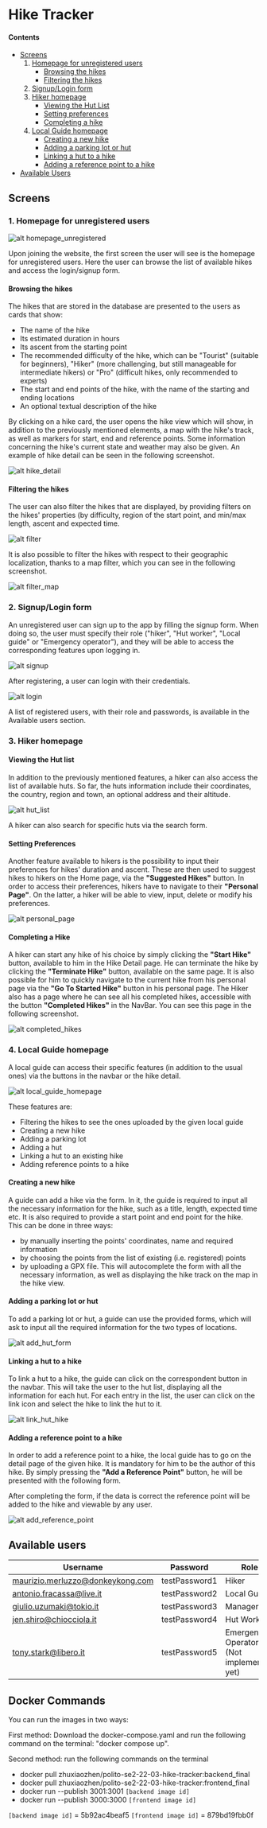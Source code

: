 # Hike Tracker

#### Contents

- [Screens](#screens)
  1. [Homepage for unregistered users](#1-homepage-for-unregistered-users)
     - [Browsing the hikes](#browsing-the-hikes)
     - [Filtering the hikes](#filtering-the-hikes)
  2. [Signup/Login form](#2-signuplogin-form)
  3. [Hiker homepage](#3-hiker-homepage)
     - [Viewing the Hut List](#viewing-the-hut-list)
     - [Setting preferences](#setting-preferences)
     - [Completing a hike](#completing-a-hike)
  5. [Local Guide homepage](#4-local-guide-homepage)
     - [Creating a new hike](#creating-a-new-hike)
     - [Adding a parking lot or hut](#adding-a-parking-lot-or-hut)
     - [Linking a hut to a hike](#linking-a-hut-to-a-hike)
     - [Adding a reference point to a hike](#adding-a-reference-point-to-a-hike)
- [Available Users](#available-users)

## Screens

### 1. Homepage for unregistered users

![alt homepage_unregistered](https://github.com/RemiChbrnt/polito-se2-22-03-Hike-Tracker/blob/main/screenshots/homepage_unregistered.PNG?raw=true)

Upon joining the website, the first screen the user will see is the homepage for unregistered users. Here the user can browse the list of available hikes and access the login/signup form.

#### Browsing the hikes

The hikes that are stored in the database are presented to the users as cards that show:

- The name of the hike
- Its estimated duration in hours
- Its ascent from the starting point
- The recommended difficulty of the hike, which can be "Tourist" (suitable for beginners), "Hiker" (more challenging, but still manageable for intermediate hikers) or "Pro" (difficult hikes, only recommended to experts)
- The start and end points of the hike, with the name of the starting and ending locations
- An optional textual description of the hike

By clicking on a hike card, the user opens the hike view which will show, in addition to the previously mentioned elements, a map with the hike's track, as well as markers for start, end and reference points. Some information concerning the hike's current state and weather may also be given.
An example of hike detail can be seen in the following screenshot.

![alt hike_detail](https://github.com/RemiChbrnt/polito-se2-22-03-Hike-Tracker/blob/main/screenshots/hike_detail.png?raw=true)

#### Filtering the hikes

The user can also filter the hikes that are displayed, by providing filters on the hikes' properties (by difficulty, region of the start point, and min/max length, ascent and expected time.

![alt filter](https://github.com/RemiChbrnt/polito-se2-22-03-Hike-Tracker/blob/main/screenshots/filter.png?raw=true)

It is also possible to filter the hikes with respect to their geographic localization, thanks to a map filter, which you can see in the following screenshot.

![alt filter_map](https://github.com/RemiChbrnt/polito-se2-22-03-Hike-Tracker/blob/main/screenshots/filter_map.png?raw=true)


### 2. Signup/Login form

An unregistered user can sign up to the app by filling the signup form. When doing so, the user must specify their role ("hiker", "Hut worker", "Local guide" or "Emergency operator"), and they will be able to access the corresponding features upon logging in.

![alt signup](https://github.com/RemiChbrnt/polito-se2-22-03-Hike-Tracker/blob/main/screenshots/signup.PNG?raw=true)

After registering, a user can login with their credentials.

![alt login](https://github.com/RemiChbrnt/polito-se2-22-03-Hike-Tracker/blob/main/screenshots/login.PNG?raw=true)

A list of registered users, with their role and passwords, is available in the Available users section.

### 3. Hiker homepage

#### Viewing the Hut list
In addition to the previously mentioned features, a hiker can also access the list of available huts. So far, the huts information include their coordinates, the country, region and town, an optional address and their altitude.

![alt hut_list](https://github.com/RemiChbrnt/polito-se2-22-03-Hike-Tracker/blob/main/screenshots/hut_list.png?raw=true)

A hiker can also search for specific huts via the search form.

#### Setting Preferences

Another feature available to hikers is the possibility to input their preferences for hikes' duration and ascent. These are then used to suggest hikes to hikers on the Home page, via the **"Suggested Hikes"** button.
In order to access their preferences, hikers have to navigate to their **"Personal Page"**. On the latter, a hiker will be able to view, input, delete or modify his preferences.

![alt personal_page](https://github.com/RemiChbrnt/polito-se2-22-03-Hike-Tracker/blob/main/screenshots/personal_page.png?raw=true)

#### Completing a Hike

A hiker can start any hike of his choice by simply clicking the **"Start Hike"** button, available to him in the Hike Detail page. He can terminate the hike by clicking the **"Terminate Hike"** button, available on the same page.
It is also possible for him to quickly navigate to the current hike from his personal page via the **"Go To Started Hike"** button in his personal page.
The Hiker also has a page where he can see all his completed hikes, accessible with the button **"Completed Hikes"** in the NavBar. You can see this page in the following screenshot.

![alt completed_hikes](https://github.com/RemiChbrnt/polito-se2-22-03-Hike-Tracker/blob/main/screenshots/completed_hikes.png?raw=true)

### 4. Local Guide homepage

A local guide can access their specific features (in addition to the usual ones) via the buttons in the navbar or the hike detail.

![alt local_guide_homepage](https://github.com/RemiChbrnt/polito-se2-22-03-Hike-Tracker/blob/main/screenshots/local_guide_homepage.png?raw=true)

These features are:

- Filtering the hikes to see the ones uploaded by the given local guide
- Creating a new hike
- Adding a parking lot
- Adding a hut
- Linking a hut to an existing hike
- Adding reference points to a hike

#### Creating a new hike

A guide can add a hike via the form. In it, the guide is required to input all the necessary information for the hike, such as a title, length, expected time etc. It is also required to provide a start point and end point for the hike. This can be done in three ways:

- by manually inserting the points' coordinates, name and required information
- by choosing the points from the list of existing (i.e. registered) points
- by uploading a GPX file. This will autocomplete the form with all the necessary information, as well as displaying the hike track on the map in the hike view.

#### Adding a parking lot or hut

To add a parking lot or hut, a guide can use the provided forms, which will ask to input all the required information for the two types of locations.

![alt add_hut_form](https://github.com/RemiChbrnt/polito-se2-22-03-Hike-Tracker/blob/main/screenshots/add_hut_form.png?raw=true)

#### Linking a hut to a hike

To link a hut to a hike, the guide can click on the correspondent button in the navbar. This will take the user to the hut list, displaying all the information for each hut. For each entry in the list, the user can click on the link icon and select the hike to link the hut to it.

![alt link_hut_hike](https://github.com/RemiChbrnt/polito-se2-22-03-Hike-Tracker/blob/main/screenshots/link_hut_hike.png?raw=true)

#### Adding a reference point to a hike

In order to add a reference point to a hike, the local guide has to go on the detail page of the given hike. It is mandatory for him to be the author of this hike. By simply pressing the **"Add a Reference Point"** button, he will be presented with the following form.

After completing the form, if the data is correct the reference point will be added to the hike and viewable by any user.

![alt add_reference_point](https://github.com/RemiChbrnt/polito-se2-22-03-Hike-Tracker/blob/main/screenshots/add_reference_point.png?raw=true)

## Available users

| Username                         | Password      | Role                                     |
| -------------------------------- | ------------- | ---------------------------------------- |
| maurizio.merluzzo@donkeykong.com | testPassword1 | Hiker                                    |
| antonio.fracassa@live.it         | testPassword2 | Local Guide                              |
| giulio.uzumaki@tokio.it          | testPassword3 | Manager                                  |
| jen.shiro@chiocciola.it          | testPassword4 | Hut Worker                               |
| tony.stark@libero.it             | testPassword5 | Emergency Operator (Not implemented yet) |


## Docker Commands

You can run the images in two ways:

First method: Download the docker-compose.yaml and run the following command on the terminal: "docker compose up".


Second method: run the following commands on the terminal

- docker pull zhuxiaozhen/polito-se2-22-03-hike-tracker:backend_final
- docker pull zhuxiaozhen/polito-se2-22-03-hike-tracker:frontend_final
- docker run --publish 3001:3001 `[backend image id]`
- docker run --publish 3000:3000 `[frontend image id]`

`[backend image id]` = 5b92ac4beaf5
`[frontend image id]` = 879bd19fbb0f
